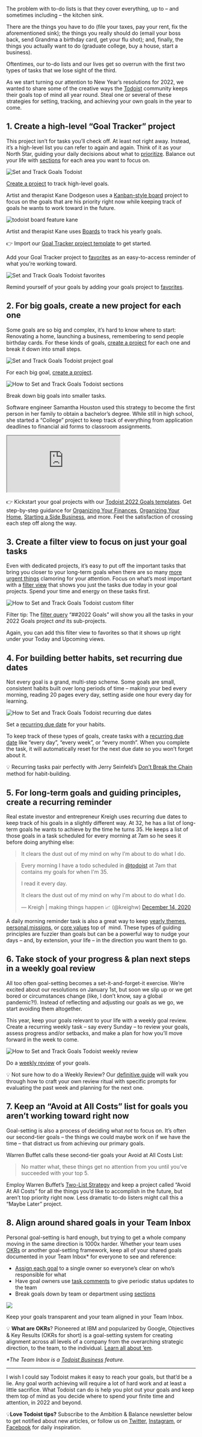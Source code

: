 The problem with to-do lists is that they cover everything, up to – and sometimes including – the kitchen sink.

There are the things you have to do (file your taxes, pay your rent, fix the aforementioned sink); the things you really should do (email your boss back, send Grandma a birthday card, get your flu shot); and, finally, the things you actually want to do (graduate college, buy a house, start a business).

Oftentimes, our to-do lists and our lives get so overrun with the first two types of tasks that we lose sight of the third.

As we start turning our attention to New Year’s resolutions for 2022, we wanted to share some of the creative ways the [Todoist](https://todoist.com/) community keeps their goals top of mind all year round. Steal one or several of these strategies for setting, tracking, and achieving your own goals in the year to come.

## 1\. Create a high-level “Goal Tracker” project

This project isn’t for tasks you’ll check off. At least not right away. Instead, it’s a high-level list you can refer to again and again. Think of it as your North Star, guiding your daily decisions about what to [prioritize](https://blog.doist.com/how-to-prioritize/). Balance out your life with [sections](https://todoist.com/help/articles/sections) for each area you want to focus on.

![Set and Track Goals Todoist](https://25r4fj22vjh18a4i91qamh06-wpengine.netdna-ssl.com/wp-content/uploads/2020/12/blog_set-track-goals-in-todoist_01_resize.png)

[Create a project](https://todoist.com/help/articles/create-a-project) to track high-level goals.

Artist and therapist Kane Dodgeson uses a [Kanban-style board](https://blog.doist.com/kanban-board/) project to focus on the goals that are his priority right now while keeping track of goals he wants to work toward in the future.

![todoist board feature kane](https://25r4fj22vjh18a4i91qamh06-wpengine.netdna-ssl.com/wp-content/uploads/2020/09/todoist-board-feature_kane.png)

Artist and therapist Kane uses [Boards](https://blog.doist.com/kanban-board/) to track his yearly goals.

👉 Import our [Goal Tracker project template](https://todoist.com/templates/2021-goals/goal-tracker) to get started.

Add your Goal Tracker project to [favorites](https://blog.doist.com/introducing-todoist-favorites/) as an easy-to-access reminder of what you’re working toward.

![Set and Track Goals Todoist favorites](https://25r4fj22vjh18a4i91qamh06-wpengine.netdna-ssl.com/wp-content/uploads/2020/12/blog_set-track-goals-in-todoist_2_resize.png)

Remind yourself of your goals by adding your goals project to [favorites](https://blog.doist.com/introducing-todoist-favorites/).

## 2\. For big goals, create a new project for each one

Some goals are so big and complex, it’s hard to know where to start: Renovating a home, launching a business, remembering to send people birthday cards. For these kinds of goals, [create a project](https://todoist.com/help/articles/create-a-project) for each one and break it down into small steps.

![Set and Track Goals Todoist project goal](https://25r4fj22vjh18a4i91qamh06-wpengine.netdna-ssl.com/wp-content/uploads/2020/12/blog_set-track-goals-in-todoist_3_resize.png)

For each big goal, [create a project](https://todoist.com/help/articles/create-a-project).

![How to Set and Track Goals Todoist sections](https://25r4fj22vjh18a4i91qamh06-wpengine.netdna-ssl.com/wp-content/uploads/2020/12/blog_set-track-goals-in-todoist_8.png)

Break down big goals into smaller tasks.

Software engineer Samantha Houston used this strategy to become the first person in her family to obtain a bachelor’s degree. While still in high school, she started a “College” project to keep track of everything from application deadlines to financial aid forms to classroom assignments.

<iframe title="Graduating from college | Using Todoist to achieve your goals" src="https://www.youtube.com/embed/SFj4_za48yE?rel=0&amp;enablejsapi=1&amp;origin=https%3A%2F%2Fblog.doist.com" allowfullscreen="" scrolling="no" allow="accelerometer; clipboard-write; encrypted-media; gyroscope; picture-in-picture;"></iframe>

👉 Kickstart your goal projects with our [Todoist 2022 Goals templates](https://todoist.com/templates/2021-goals/). Get step-by-step guidance for [Organizing Your Finances](https://todoist.com/templates/2021-goals/budgeting), [Organizing Your Home](https://todoist.com/templates/2021-goals/organize-your-home?_ga=2.167699003.406465597.1645348231-477936411.1645348231), [Starting a Side Business](https://todoist.com/templates/2021-goals/side-hustle), and more. Feel the satisfaction of crossing each step off along the way.

## 3\. Create a filter view to focus on just your goal tasks

Even with dedicated projects, it’s easy to put off the important tasks that bring you closer to your long-term goals when there are so many [more urgent things](https://blog.doist.com/cognitive-biases-time-management/#mere_urgency_effect) clamoring for your attention. Focus on what’s most important with a [filter view](https://todoist.com/help/articles/filters) that shows you just the tasks due today in your goal projects. Spend your time and energy on these tasks first.

![How to Set and Track Goals Todoist custom filter](https://25r4fj22vjh18a4i91qamh06-wpengine.netdna-ssl.com/wp-content/uploads/2020/12/blog_set-track-goals-in-todoist_4_resize.png)

Filter tip: The [filter query](https://todoist.com/help/articles/filters) “##2022 Goals” will show you all the tasks in your 2022 Goals project _and_ its sub-projects.

Again, you can add this filter view to favorites so that it shows up right under your Today and Upcoming views.

## 4\. For building better habits, set recurring due dates

Not every goal is a grand, multi-step scheme. Some goals are small, consistent habits built over long periods of time – making your bed every morning, reading 20 pages every day, setting aside one hour every day for learning.

![How to Set and Track Goals Todoist recurring due dates](https://25r4fj22vjh18a4i91qamh06-wpengine.netdna-ssl.com/wp-content/uploads/2020/12/blog_set-track-goals-in-todoist_7_resize.png)

Set a [recurring due date](https://todoist.com/help/articles/set-a-recurring-due-date) for your habits.

To keep track of these types of goals, create tasks with a [recurring due date](https://todoist.com/help/articles/set-a-recurring-due-date) like “every day”, “every week”, or “every month”. When you complete the task, it will automatically reset for the next due date so you won’t forget about it.

💡 Recurring tasks pair perfectly with Jerry Seinfeld’s [Don’t Break the Chain](https://blog.doist.com/dont-break-the-chain/) method for habit-building.

## 5\. For long-term goals and guiding principles, create a recurring reminder

Real estate investor and entrepreneur Kreigh uses recurring due dates to keep track of his goals in a slightly different way. At 32, he has a list of long-term goals he wants to achieve by the time he turns 35. He keeps a list of those goals in a task scheduled for every morning at 7am so he sees it before doing anything else:

> It clears the dust out of my mind on why I’m about to do what I do.

> Every morning I have a todo scheduled in [@todoist](https://twitter.com/todoist?ref_src=twsrc%5Etfw) at 7am that contains my goals for when I'm 35.
> 
> I read it every day.
> 
> It clears the dust out of my mind on why I'm about to do what I do.
> 
> — Kreigh | making things happen 📈 (@kreighw) [December 14, 2020](https://twitter.com/kreighw/status/1338454943188004864?ref_src=twsrc%5Etfw)

A daily morning reminder task is also a great way to keep [yearly themes](https://www.reddit.com/r/Cortex/comments/a2gohv/yearly_themes_2019/), [personal missions](https://www.andyandrews.com/personal-mission-statement/), or [core values](https://www.psychologytoday.com/us/blog/changepower/201811/6-ways-discover-and-choose-your-core-values) top of  mind. These types of guiding principles are fuzzier than goals but can be a powerful way to nudge your days – and, by extension, your life – in the direction you want them to go.

## 6\. Take stock of your progress & plan next steps in a weekly goal review

All too often goal-setting becomes a set-it-and-forget-it exercise. We’re excited about our resolutions on January 1st, but soon we slip up or we get bored or circumstances change (like, I don’t know, say a global pandemic?!). Instead of reflecting and adjusting our goals as we go, we start avoiding them altogether.

This year, keep your goals relevant to your life with a weekly goal review. Create a recurring weekly task – say every Sunday – to review your goals, assess progress and/or setbacks, and make a plan for how you’ll move forward in the week to come.

![How to Set and Track Goals Todoist weekly review](https://25r4fj22vjh18a4i91qamh06-wpengine.netdna-ssl.com/wp-content/uploads/2020/12/blog_set-track-goals-in-todoist_9_resize.png)

Do a [weekly review](https://todoist.com/productivity-methods/weekly-review) of your goals.

💡 Not sure how to do a Weekly Review? Our [definitive guide](https://todoist.com/productivity-methods/weekly-review) will walk you through how to craft your own review ritual with specific prompts for evaluating the past week and planning for the next one.

## 7\. Keep an “Avoid at All Costs” list for goals you aren’t working toward right now

Goal-setting is also a process of deciding what _not_ to focus on. It’s often our second-tier goals – the things we could maybe work on if we have the time – that distract us from achieving our primary goals.

Warren Buffet calls these second-tier goals your Avoid at All Costs List:

> No matter what, these things get no attention from you until you’ve succeeded with your top 5.

Employ Warren Buffet’s [Two-List Strategy](https://jamesclear.com/buffett-focus) and keep a project called “Avoid At All Costs” for all the things you’d like to accomplish in the future, but aren’t top priority right now. Less dramatic to-do listers might call this a “Maybe Later” project.

## 8\. Align around shared goals in your Team Inbox

Personal goal-setting is hard enough, but trying to get a whole company moving in the same direction is 1000x harder. Whether your team uses [OKRs](https://todoist.com/productivity-methods/okrs-objectives-key-results) or another goal-setting framework, keep all of your shared goals documented in your Team Inbox\* for everyone to see and reference:

-   [Assign each goal](https://todoist.com/help/articles/assign-a-task-to-someone-else) to a single owner so everyone’s clear on who’s responsible for what
-   Have goal owners use [task comments](https://todoist.com/help/articles/comments-and-file-uploads) to give periodic status updates to the team
-   Break goals down by team or department using [sections](https://todoist.com/help/articles/sections)

![](https://25r4fj22vjh18a4i91qamh06-wpengine.netdna-ssl.com/wp-content/uploads/2020/12/Todoist-OKRs.png)

Keep your goals transparent and your team aligned in your Team Inbox.

💡 **What are OKRs**? Pioneered at IBM and popularized by Google, Objectives & Key Results (OKRs for short) is a goal-setting system for creating alignment across all levels of a company from the overarching strategic direction, to the team, to the individual. [Learn all about ’em](https://todoist.com/productivity-methods/okrs-objectives-key-results).

_\*The Team Inbox is a [Todoist Business](https://todoist.com/business) feature._

___

I wish I could say Todoist makes it easy to reach your goals, but that’d be a lie. Any goal worth achieving will require a lot of hard work and at least a little sacrifice. What Todoist can do is help you plot out your goals and keep them top of mind as you decide where to spend your finite time and attention, in 2022 and beyond.

💡**Love Todoist tips?** Subscribe to the Ambition & Balance newsletter below to get notified about new articles, or follow us on [Twitter](https://twitter.com/todoist), [Instagram](https://www.instagram.com/todoistofficial/), or [Facebook](https://www.facebook.com/Todoist/) for daily inspiration.